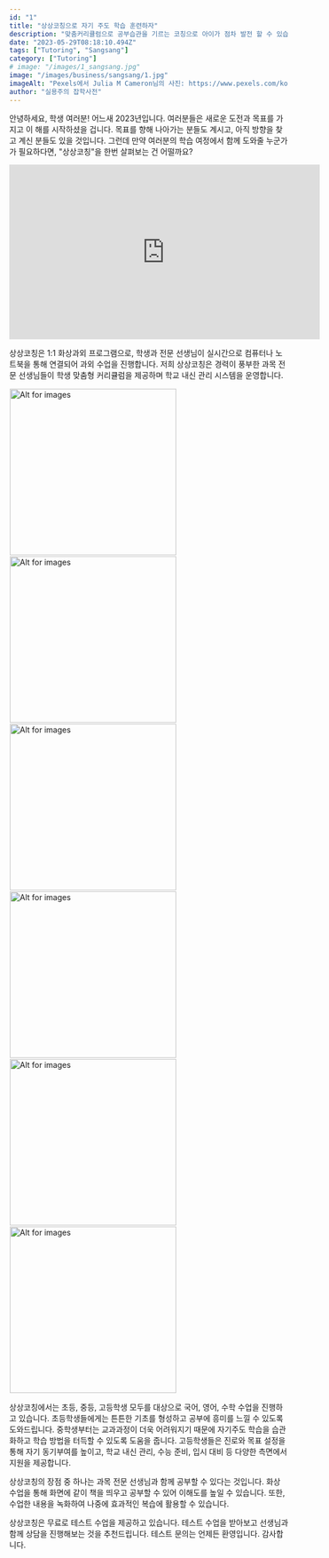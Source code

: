 ```yaml
---
id: "1"
title: "상상코칭으로 자기 주도 학습 훈련하자"
description: "맞춤커리큘럼으로 공부습관을 기르는 코칭으로 아이가 점차 발전 할 수 있습니다."
date: "2023-05-29T08:18:10.494Z"
tags: ["Tutoring", "Sangsang"]
category: ["Tutoring"]
# image: "/images/1_sangsang.jpg"
image: "/images/business/sangsang/1.jpg"
imageAlt: "Pexels에서 Julia M Cameron님의 사진: https://www.pexels.com/ko-kr/photo/4144224/"
author: "실용주의 잡학사전"
---
```


<p className="mb-3 font-light text-gray-500 dark:text-gray-400 first-line:uppercase first-line:tracking-widest first-letter:text-7xl first-letter:font-bold first-letter:text-gray-900 dark:first-letter:text-gray-100 first-letter:mr-3 first-letter:float-left">
안녕하세요, 학생 여러분! 어느새 2023년입니다. 여러분들은 새로운 도전과 목표를 가지고 이 해를 시작하셨을 겁니다. 목표를 향해 나아가는 분들도 계시고, 아직 방향을 찾고 계신 분들도 있을 것입니다. 그런데 만약 여러분의 학습 여정에서 함께 도와줄 누군가가 필요하다면, "상상코칭"을 한번 살펴보는 건 어떨까요?
</p>

<div className="flex justify-center">
  <iframe width="560" height="315" src="https://www.youtube.com/embed/HTI7UanlnYk" title="YouTube video player" frameborder="0" allow="accelerometer; autoplay; clipboard-write; encrypted-media; gyroscope; picture-in-picture; web-share" allowfullscreen></iframe>
</div>
<p className="font-light text-gray-500 dark:text-gray-400">
상상코칭은 1:1 화상과외 프로그램으로, 학생과 전문 선생님이 실시간으로 컴퓨터나 노트북을 통해 연결되어 과외 수업을 진행합니다. 저희 상상코칭은 경력이 풍부한 과목 전문 선생님들이 학생 맞춤형 커리큘럼을 제공하며 학교 내신 관리 시스템을 운영합니다.
</p>
<div className="relative">
  <!-- <div className="flex" style="transform:translateX(-600px)"> -->
  <div className="flex flex-wrap justify-center not-prose">
    <img
        height="300px"
        width="300px"
        className="cover "
        style="margin:1px"
        alt="Alt for images"
        src="/images/business/sangsang/review01.png"
    />
    <img
        height="300px"
        width="300px"
        className="cover  "
        style="margin:1px"
        alt="Alt for images"
        src="/images/business/sangsang/review02.png"
    />
    <img
        height="300px"
        width="300px"
        className="cover  "
        style="margin:1px"
        alt="Alt for images"
        src="/images/business/sangsang/review03.png"
    />
    <img
        height="300px"
        width="300px"
        className="cover  "
        style="margin:1px"
        alt="Alt for images"
        src="/images/business/sangsang/review04.png"
    />
    <img
        height="300px"
        width="300px"
        className="cover  "
        style="margin:1px"
        alt="Alt for images"
        src="/images/business/sangsang/review05.png"
    />
    <img
        height="300px"
        width="300px"
        className="cover  "
        style="margin:1px"
        alt="Alt for images"
        src="/images/business/sangsang/review06.png"
    />
  </div>
</div>
<p className="font-light text-gray-500 dark:text-gray-400">
상상코칭에서는 초등, 중등, 고등학생 모두를 대상으로 국어, 영어, 수학 수업을 진행하고 있습니다. 초등학생들에게는 튼튼한 기초를 형성하고 공부에 흥미를 느낄 수 있도록 도와드립니다. 중학생부터는 교과과정이 더욱 어려워지기 때문에 자기주도 학습을 습관화하고 학습 방법을 터득할 수 있도록 도움을 줍니다. 고등학생들은 진로와 목표 설정을 통해 자기 동기부여를 높이고, 학교 내신 관리, 수능 준비, 입시 대비 등 다양한 측면에서 지원을 제공합니다.
</p>
<p className="font-light text-gray-500 dark:text-gray-400">
상상코칭의 장점 중 하나는 과목 전문 선생님과 함께 공부할 수 있다는 것입니다. 화상 수업을 통해 화면에 같이 책을 띄우고 공부할 수 있어 이해도를 높일 수 있습니다. 또한, 수업한 내용을 녹화하여 나중에 효과적인 복습에 활용할 수 있습니다.
</p>
<p className="font-light text-gray-500 dark:text-gray-400">
상상코칭은 무료로 테스트 수업을 제공하고 있습니다. 테스트 수업을 받아보고 선생님과 함께 상담을 진행해보는 것을 추천드립니다. 테스트 문의는 언제든 환영입니다.
감사합니다.
</p>
<!-- <div className="py-3.5 text-left font-normal rounded-bl-[10px] rounded-br-[10px] bg-[rgba(235,242,254,1)] text-[rgba(35,46,82,1)]">
  <img
      height="324px"
      width="1424px"
      className="cover"
      alt="Alt for images"
      src="https://source.unsplash.com/random/100x100"
  />
  <p className="text-xs leading-normal text-center uppercase">
      Image caption or credit
  </p>
</div>
<div className="gap-2.5 p-4 border-t-4 border-blue-500  rounded-lg text-left font-medium drop-shadow-lg bg-[rgba(235,242,254,1)] text-[rgba(35,46,82,1)]">
  <p className="p-2 text-[22px]">
    Design comps, layouts, wireframes will your clients accept that you go about things the facile way? Authorities in our business will tell in no uncertain terms that Lorem Ipsum is that huge, huge no no to forswear forever.
  </p>
</div> -->
